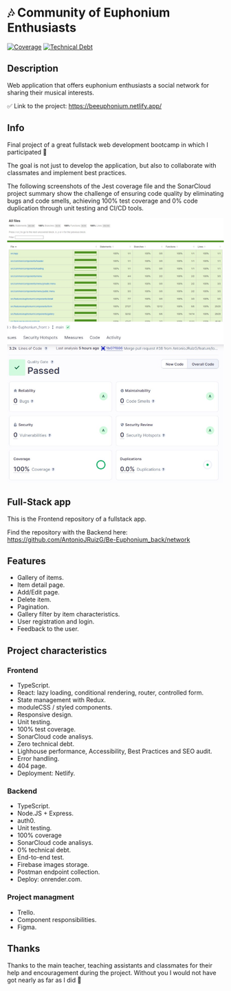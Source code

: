 # 🎶 Community of Euphonium Enthusiasts

[![Coverage](https://sonarcloud.io/api/project_badges/measure?project=isdi-coders-2023_Antonio-Ruiz-Final-Project-front-202301-mad&metric=coverage)](https://sonarcloud.io/summary/new_code?id=isdi-coders-2023_Antonio-Ruiz-Final-Project-front-202301-mad)
[![Technical Debt](https://sonarcloud.io/api/project_badges/measure?project=isdi-coders-2023_Antonio-Ruiz-Final-Project-front-202301-mad&metric=sqale_index)](https://sonarcloud.io/summary/new_code?id=isdi-coders-2023_Antonio-Ruiz-Final-Project-front-202301-mad)

## Description

Web application that offers euphonium enthusiasts a social network for sharing their musical interests.

✅ Link to the project: <https://beeuphonium.netlify.app/>

## Info

Final project of a great fullstack web development bootcamp in which I participated 🚀

The goal is not just to develop the application, but also to collaborate with classmates and implement best practices.

The following screenshots of the Jest coverage file and the SonarCloud project summary show the challenge of ensuring code quality by eliminating bugs and code smells, achieving 100% test coverage and 0% code duplication through unit testing and CI/CD tools.

![Test coverage](readmeimages/jest_screenshot.jpg)
![SonnarCloud summary](readmeimages/sonar_screenshot.jpg)

## Full-Stack app

This is the Frontend repository of a fullstack app.

Find the repository with the Backend here:
<https://github.com/AntonioJRuizG/Be-Euphonium_back/network>

## Features

- Gallery of items.
- Item detail page.
- Add/Edit page.
- Delete item.
- Pagination.
- Gallery filter by item characteristics.
- User registration and login.
- Feedback to the user.

## Project characteristics

### Frontend

- TypeScript.
- React: lazy loading, conditional rendering, router, controlled form.
- State management with Redux.
- moduleCSS / styled components.
- Responsive design.
- Unit testing.
- 100% test coverage.
- SonarCloud code analisys.
- Zero technical debt.
- Lighhouse performance, Accessibility, Best Practices and SEO audit.
- Error handling.
- 404 page.
- Deployment: Netlify.

### Backend

- TypeScript.
- Node.JS + Express.
- auth0.
- Unit testing.
- 100% coverage
- SonarCloud code analisys.
- 0% technical debt.
- End-to-end test.
- Firebase images storage.
- Postman endpoint collection.
- Deploy: onrender.com.

### Project managment

- Trello.
- Component responsibilities.
- Figma.

## Thanks

Thanks to the main teacher, teaching assistants and classmates for their help and encouragement during the project. Without you I would not have got nearly as far as I did 🎉
